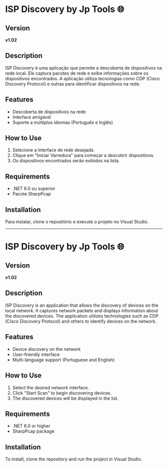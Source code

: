 # ISP Discovery by Jp Tools 🌐

## Version
**v1.02**

## Description
ISP Discovery é uma aplicação que permite a descoberta de dispositivos na rede local. Ele captura pacotes de rede e exibe informações sobre os dispositivos encontrados. A aplicação utiliza tecnologias como CDP (Cisco Discovery Protocol) e outras para identificar dispositivos na rede.

## Features
- Descoberta de dispositivos na rede
- Interface amigável
- Suporte a múltiplos idiomas (Português e Inglês)

## How to Use
1. Selecione a interface de rede desejada.
2. Clique em "Iniciar Varredura" para começar a descobrir dispositivos.
3. Os dispositivos encontrados serão exibidos na lista.

## Requirements
- .NET 6.0 ou superior
- Pacote SharpPcap

## Installation
Para instalar, clone o repositório e execute o projeto no Visual Studio.

---

# ISP Discovery by Jp Tools 🌐

## Version
**v1.02**

## Description
ISP Discovery is an application that allows the discovery of devices on the local network. It captures network packets and displays information about the discovered devices. The application utilizes technologies such as CDP (Cisco Discovery Protocol) and others to identify devices on the network.

## Features
- Device discovery on the network
- User-friendly interface
- Multi-language support (Portuguese and English)

## How to Use
1. Select the desired network interface.
2. Click "Start Scan" to begin discovering devices.
3. The discovered devices will be displayed in the list.

## Requirements
- .NET 6.0 or higher
- SharpPcap package

## Installation
To install, clone the repository and run the project in Visual Studio.
